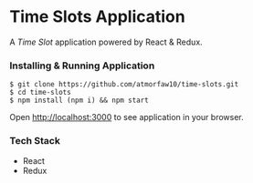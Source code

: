 # Time Slots Application

A _Time Slot_ application powered by React & Redux.

### Installing & Running Application
```
$ git clone https://github.com/atmorfaw10/time-slots.git
$ cd time-slots
$ npm install (npm i) && npm start
```
Open  [http://localhost:3000](http://localhost:3000) to see application in your browser.

### Tech Stack
- React
- Redux
